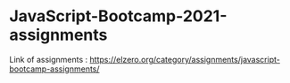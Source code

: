 # JavaScript-Bootcamp-2021-assignments
Link of assignments :  https://elzero.org/category/assignments/javascript-bootcamp-assignments/
